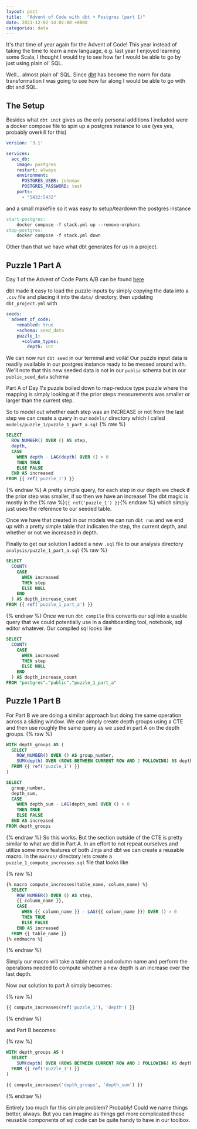 ```yaml
---
layout: post
title:  "Advent of Code with dbt + Postgres (part 1)"
date: 2021-12-02 14:02:00 +0800
categories: data
---
```


It's that time of year again for the Advent of Code! This year instead of taking the time to learn a new language, e.g. last year I enjoyed learning some Scala, I thought I would try to see how far I would be able to go by just using plain ol' SQL. 

Well... almost plain ol' SQL. Since [dbt](https://www.getdbt.com/) has become the norm for data transformation I was going to see how far along I would be able to go with dbt and SQL. 

## The Setup
Besides what `dbt init` gives us the only personal additions I included were a docker compose file to spin up a postgres instance to use (yes yes, probably overkill for this)

```yaml
version: '3.1'

services:
  aoc_db:
    image: postgres
    restart: always
    environment:
      POSTGRES_USER: johnmav
      POSTGRES_PASSWORD: test
    ports:
      - "5432:5432"
```

and a small makefile so it was easy to setup/teardown the postgres instance

```makefile
start-postgres:
	docker compose -f stack.yml up --remove-orphans
stop-postgres:
	docker compose -f stack.yml down
```

Other than that we have what dbt generates for us in a project.

## Puzzle 1 Part A
Day 1 of the Advent of Code Parts A/B can be found [here](https://adventofcode.com/2021/day/1)

dbt made it easy to load the puzzle inputs by simply copying the data into a `.csv` file and placing it into the `data/` directory, then updating `dbt_project.yml` with

```yaml
seeds:
  advent_of_code:
    +enabled: true
    +schema: seed_data
    puzzle_1:
      +column_types:
        depth: int
```

We can now run `dbt seed` in our terminal and voilá! Our puzzle input data is readily available in our postgres instance ready to be messed around with. We'll note that this new seeded data is not in our `public` schema but in our `public_seed_data` schema

Part A of Day 1's puzzle boiled down to map-reduce type puzzle where the mapping is simply looking at if the prior steps measurements was smaller or larger than the current step.

So to model out whether each step was an INCREASE or not from the last step we can create a query in our `models/` directory which I called `models/puzzle_1/puzzle_1_part_a.sql`
{% raw %}
```sql
SELECT
  ROW_NUMBER() OVER () AS step,
  depth,
  CASE
    WHEN depth - LAG(depth) OVER () > 0
    THEN TRUE
    ELSE FALSE
  END AS increased
FROM {{ ref('puzzle_1') }}
```
{% endraw %}
A pretty simple query, for each step in our depth we check if the prior step was smaller, if so then we have an increase! The dbt magic is mostly in the {% raw %}`{{ ref('puzzle_1') }}`{% endraw %} which simply just uses the reference to our seeded table. 

Once we have that created in our models we can run `dbt run` and we end up with a pretty simple table that indicates the step, the current depth, and whether or not we increased in depth. 

Finally to get our solution I added a new `.sql` file to our analysis directory `analysis/puzzle_1_part_a.sql`
{% raw %}
```sql
SELECT
  COUNT(
    CASE 
      WHEN increased
      THEN step
      ELSE NULL
    END
  ) AS depth_increase_count
FROM {{ ref('puzzle_1_part_a') }}
```
{% endraw %}
Once we run `dbt compile` this converts our sql into a usable query that we could potentially use in a dashboarding tool, notebook, sql editor whatever. Our compiled sql looks like 

```sql
SELECT
  COUNT(
    CASE 
      WHEN increased
      THEN step
      ELSE NULL
    END
  ) AS depth_increase_count
FROM "postgres"."public"."puzzle_1_part_a"
```

## Puzzle 1 Part B
For Part B we are doing a similar approach but doing the same operation across a sliding window. We can simply create depth groups using a CTE and then use roughly the same query as we used in part A on the depth groups. 
{% raw %}
```sql
WITH depth_groups AS (
  SELECT 
    ROW_NUMBER() OVER () AS group_number,
    SUM(depth) OVER (ROWS BETWEEN CURRENT ROW AND 2 FOLLOWING) AS depth_sum
  FROM {{ ref('puzzle_1') }}
)

SELECT
  group_number,
  depth_sum,
  CASE
    WHEN depth_sum - LAG(depth_sum) OVER () > 0
    THEN TRUE
    ELSE FALSE
  END AS increased
FROM depth_groups
```
{% endraw %}
So this works. But the section outside of the CTE is pretty similar to what we did in Part A. In an effort to not repeat ourselves and utilize some more features of both Jinja and dbt we can create a reusable macro. In the `macros/` directory lets create a `puzzle_1_compute_increases.sql` file that looks like 

{% raw %}
```sql
{% macro compute_increases(table_name, column_name) %}
  SELECT
    ROW_NUMBER() OVER () AS step,
    {{ column_name }},
    CASE
      WHEN {{ column_name }} - LAG({{ column_name }}) OVER () > 0
      THEN TRUE
      ELSE FALSE
    END AS increased
  FROM {{ table_name }}
{% endmacro %}
```
{% endraw %}

Simply our macro will take a table name and column name and perform the operations needed to compute whether a new depth is an increase over the last depth. 

Now our solution to part A simply becomes:

{% raw %}
```sql
{{ compute_increases(ref('puzzle_1'), 'depth') }}
```
{% endraw %}

and Part B becomes:

{% raw %}
```sql
WITH depth_groups AS (
  SELECT 
    SUM(depth) OVER (ROWS BETWEEN CURRENT ROW AND 2 FOLLOWING) AS depth_sum
  FROM {{ ref('puzzle_1') }}
)

{{ compute_increases('depth_groups', 'depth_sum') }}
```
{% endraw %}

Entirely too much for this simple problem? Probably! Could we name things better, always. But you can imagine as things get more complicated these reusable components of sql code can be quite handy to have in our toolbox.